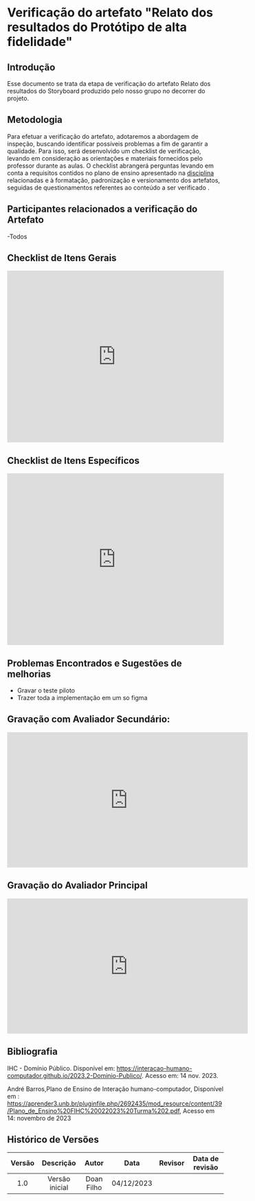 # Verificação do artefato "Relato dos resultados do Protótipo de alta fidelidade"

## Introdução

Esse documento se trata da etapa de verificação do artefato Relato dos resultados do Storyboard produzido pelo nosso grupo no decorrer do projeto.


## Metodologia

Para efetuar a verificação do artefato, adotaremos a abordagem de inspeção, buscando identificar possíveis problemas a fim de garantir a qualidade. Para isso, será desenvolvido um checklist de verificação, levando em consideração as orientações e materiais fornecidos pelo professor durante as aulas. O checklist abrangerá perguntas levando em conta a requisitos contidos no plano de ensino apresentado na [disciplina](https://aprender3.unb.br/pluginfile.php/2692435/mod_resource/content/39/Plano_de_Ensino%20FIHC%20022023%20Turma%202.pdf) relacionadas e à formatação, padronização e versionamento dos artefatos, seguidas de questionamentos referentes ao conteúdo a ser verificado .


## Participantes relacionados a verificação do Artefato

-Todos

## Checklist de Itens Gerais
<iframe src="https://docs.google.com/spreadsheets/d/e/2PACX-1vTjurOltQ8buLmH9JwC1dvm3DaijTZcAxl4NPrMj5TWQ7QSZPtleytC5Bz52ZHk8UchQ1J7pKPVKUmq/pubhtml?widget=true&amp;headers=false"width="100%" height="400" frameborder="0" scrolling="no"></iframe>


## Checklist de Itens Específicos

<iframe src="https://docs.google.com/spreadsheets/d/e/2PACX-1vTjurOltQ8buLmH9JwC1dvm3DaijTZcAxl4NPrMj5TWQ7QSZPtleytC5Bz52ZHk8UchQ1J7pKPVKUmq/pubhtml?widget=true&amp;headers=false"width="100%" height="400" frameborder="0" scrolling="no"></iframe>

## Problemas Encontrados e Sugestões de melhorias 
- Gravar o teste piloto
- Trazer toda a implementação em um so figma 
## Gravação com Avaliador Secundário:
<iframe width="560" height="315" src="https://www.youtube.com/embed/MD6At70EYFM?si=K_ZBc8C4ijLU2XNw" title="YouTube video player" frameborder="0" allow="accelerometer; autoplay; clipboard-write; encrypted-media; gyroscope; picture-in-picture; web-share" allowfullscreen></iframe>

## Gravação do Avaliador Principal
<iframe width="560" height="315" src="https://www.youtube.com/embed/fWWTQaecfhE?si=aGu6vGDKMPDJ6B1O" title="YouTube video player" frameborder="0" allow="accelerometer; autoplay; clipboard-write; encrypted-media; gyroscope; picture-in-picture; web-share" allowfullscreen></iframe>



## Bibliografia

IHC - Domínio Público. Disponível em: <https://interacao-humano-computador.github.io/2023.2-Dominio-Publico/>. Acesso em: 14 nov. 2023.

André Barros,Plano de Ensino de Interação humano-computador, Disponível em : <https://aprender3.unb.br/pluginfile.php/2692435/mod_resource/content/39/Plano_de_Ensino%20FIHC%20022023%20Turma%202.pdf>, Acesso em 14: novembro de 2023 



## **Histórico de Versões**

| Versão |          Descrição              |     Autor      |      Data      |   Revisor     |    Data de revisão    |  
|:------:|:-------------------------------:|:--------------:|:--------------:|:-------------:|:---------------------:|
|  1.0   | Versão inicial |  Doan Filho |   04/12/2023   |    |         |